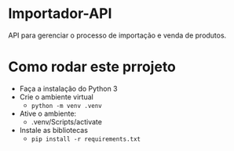 # Importador-API
API para gerenciar o processo de importação e venda de produtos.


# Como rodar este prrojeto
- Faça a instalação do Python 3
- Crie o ambiente virtual
    - `python -m venv .venv`
- Ative o ambiente:
    - .venv/Scripts/activate
- Instale as bibliotecas
    - `pip install -r requirements.txt`